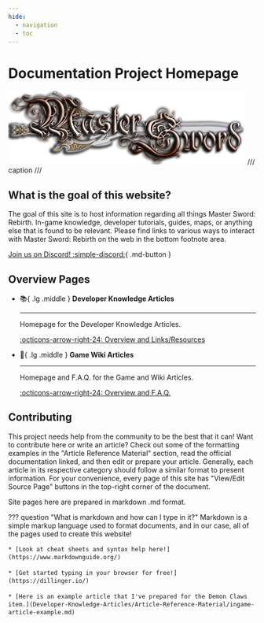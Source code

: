 ```yaml
---
hide:
  - navigation
  - toc
---
```




# Documentation Project Homepage

![Master Sword Logo](assets/msr_sword_logo.png)
/// caption
///

## What is the goal of this website?

The goal of this site is to host information regarding all things Master Sword: Rebirth. In-game knowledge, developer tutorials, guides, maps, or anything else that is found to be relevant. Please find links to various ways to interact with Master Sword: Rebirth on the web in the bottom footnote area.

[Join us on Discord! :simple-discord:](https://discord.com/invite/nwJB9EhAN6){ .md-button }


## Overview Pages


<div class="grid cards" markdown>

-   :books:{ .lg .middle } __Developer Knowledge Articles__

    ---

    Homepage for the Developer Knowledge Articles.

    [:octicons-arrow-right-24: Overview and Links/Resources](Developer-Knowledge-Articles/index.md)

-   :newspaper:{ .lg .middle } __Game Wiki Articles__

    ---

    Homepage and F.A.Q. for the Game and Wiki Articles.

    [:octicons-arrow-right-24: Overview and F.A.Q.](Game-Wiki-Articles/index.md)

</div>



## Contributing

This project needs help from the community to be the best that it can! Want to contribute here or write an article? Check out some of the formatting examples in the "Article Reference Material" section, read the official documentation linked, and then edit or prepare your article. Generally, each article in its respective category should follow a similar format to present information. For your convenience, every page of this site has "View/Edit Source Page" buttons in the top-right corner of the document.

Site pages here are prepared in markdown .md format.

??? question "What is markdown and how can I type in it?"
    Markdown is a simple markup language used to format documents, and in our case, all of the pages used to create this website!

    * [Look at cheat sheets and syntax help here!](https://www.markdownguide.org/)

    * [Get started typing in your browser for free!](https://dillinger.io/)

    * [Here is an example article that I've prepared for the Demon Claws item.](Developer-Knowledge-Articles/Article-Reference-Material/ingame-article-example.md)
